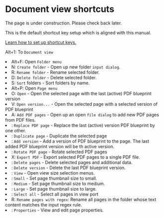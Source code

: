 # Document view shortcuts

<p>
The page is under construction. Please check back later.
</p>
<note>This is the default shortcut key setup which is aligned with this manual.</note>

<a href="Settings.md" anchor="setting-shorcut-key"> Learn how to set up shortcut keys.</a>

<shortcut>Alt+1</shortcut>: To <code>Document view</code>

<list>
<li><shortcut>Alt+F</shortcut>: Open <code>Folder menu</code>
    <list>
        <li><shortcut>N</shortcut>: <code>Create folder</code> - Open up new folder <code>input dialog</code>.</li>
        <li><shortcut>R</shortcut>: <code>Rename folder</code> - Rename selected folder.</li>
        <li><shortcut>D</shortcut>: <code>Delete folder</code> - Delete selected folder.</li>
        <li><shortcut>S</shortcut>: <code>Sort</code> folders - Sort folders by name.</li>
    </list>
</li>
<li><shortcut>Alt+P</shortcut>: Open <code>Page menu</code>
    <list>
        <li><shortcut>O</shortcut>: <code>Open</code> - Open the selected page with the last (active) PDF blueprint version</li>
        <li><shortcut>V</shortcut>: <code>Open version...</code> - Open the selected page with a selected version of PDF blueprint</li>
        <li><shortcut>A</shortcut>: <code>Add PDF pages</code> - Open up an open <code>file dialog</code> to add new PDF pages from PDF files.</li>
        <li><shortcut></shortcut>: <code>Replace PDF page</code> - Replace the last (active) version PDF blueprint by one other.</li>
        <li><shortcut></shortcut>: <code>Duplicate page</code> - Duplicate the selected page</li>
        <li><shortcut></shortcut>: <code>Add version</code> - Add a version of PDF blueprint to the page. The last added PDF blueprint version will be th active version.</li>
        <li><shortcut></shortcut>: <code>Rotate PDF page</code> - Rotate selected PDF pages</li>
        <li><shortcut>X</shortcut>: <code>Export PDF</code> - Export selected PDF pages to a single PDF file.</li>
        <li><shortcut></shortcut>: <code>Delete pages</code> - Delete selected pages and additional data.</li>
        <li><shortcut></shortcut>: <code>Delete version</code> - Delete the last PDF blueprint version.</li>
        <li><shortcut></shortcut>: <code>View</code> - Open view size selection menus.
            <list>
            <li><shortcut></shortcut>: <code>Small</code> - Set page thumbnail size to small.</li>
            <li><shortcut></shortcut>: <code>Medium</code> - Set page thumbnail size to medium.</li>
            <li><shortcut></shortcut>: <code>Large</code> - Set page thumbnail size to large.</li>
            </list>
        </li>
        <li><shortcut></shortcut>: <code>Select all</code> - Select all pages in view port</li>        
        <li><shortcut>R</shortcut>: <code>Rename pages with regex</code>: Rename all pages in the folder whose text content matches the input regex rule.</li>
        <li><shortcut></shortcut>: <code>Properties</code> - View and edit page properties.</li>
    </list>
</li>
</list>
